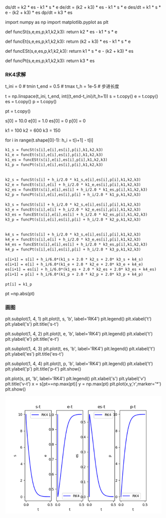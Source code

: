 ds/dt = k2 * es - k1 * s * e
de/dt = (k2 + k3) * es - k1 * s * e
des/dt = k1 * s * e - (k2 + k3) * es
dp/dt = k3 * es




import numpy as np
import matplotlib.pyplot as plt

def funcSt(s,e,es,p,k1,k2,k3):
    return k2 * es - k1 * s * e

def funcEt(s,e,es,p,k1,k2,k3):
    return (k2 + k3) * es - k1 * s * e

def funcESt(s,e,es,p,k1,k2,k3):
    return k1 * s * e - (k2 + k3) * es

def funcPt(s,e,es,p,k1,k2,k3):
    return k3 * es



### RK4求解
t_ini = 0                     # tmin
t_end = 0.5                    # tmax
t_h = 1e-5                    # 步进长度

t = np.linspace(t_ini, t_end, int((t_end-t_ini)/t_h+1))
s = t.copy()
e = t.copy()
es = t.copy()
p = t.copy()

pt = t.copy()

s[0] = 10.0
e[0] = 1.0
es[0] = 0
p[0] = 0

k1 = 100
k2 = 600
k3 = 150



for i in range(t.shape[0]-1):
    h_i = t[i+1] - t[i]

    k1_s = funcSt(s[i],e[i],es[i],p[i],k1,k2,k3)
    k1_e = funcEt(s[i],e[i],es[i],p[i],k1,k2,k3)
    k1_es = funcESt(s[i],e[i],es[i],p[i],k1,k2,k3)
    k1_p = funcPt(s[i],e[i],es[i],p[i],k1,k2,k3)


    k2_s = funcSt(s[i] + h_i/2.0 * k1_s,e[i],es[i],p[i],k1,k2,k3)
    k2_e = funcEt(s[i],e[i] + h_i/2.0 * k1_e,es[i],p[i],k1,k2,k3)
    k2_es = funcESt(s[i],e[i],es[i] + h_i/2.0 * k1_es,p[i],k1,k2,k3)
    k2_p = funcPt(s[i],e[i],es[i],p[i] + h_i/2.0 * k1_p,k1,k2,k3)

    k3_s = funcSt(s[i] + h_i/2.0 * k2_s,e[i],es[i],p[i],k1,k2,k3)
    k3_e = funcEt(s[i],e[i] + h_i/2.0 * k2_e,es[i],p[i],k1,k2,k3)
    k3_es = funcESt(s[i],e[i],es[i] + h_i/2.0 * k2_es,p[i],k1,k2,k3)
    k3_p = funcPt(s[i],e[i],es[i],p[i] + h_i/2.0 * k2_p,k1,k2,k3)


    k4_s = funcSt(s[i] + h_i/2.0 * k3_s,e[i],es[i],p[i],k1,k2,k3)
    k4_e = funcEt(s[i],e[i] + h_i/2.0 * k3_e,es[i],p[i],k1,k2,k3)
    k4_es = funcESt(s[i],e[i],es[i] + h_i/2.0 * k3_es,p[i],k1,k2,k3)
    k4_p = funcPt(s[i],e[i],es[i],p[i] + h_i/2.0 * k3_p,k1,k2,k3)

    s[i+1] = s[i] + h_i/6.0*(k1_s + 2.0 * k2_s + 2.0* k3_s + k4_s)
    e[i+1] = e[i] + h_i/6.0*(k1_e + 2.0 * k2_e + 2.0* k3_e + k4_e)
    es[i+1] = es[i] + h_i/6.0*(k1_es + 2.0 * k2_es + 2.0* k3_es + k4_es)
    p[i+1] = p[i] + h_i/6.0*(k1_p + 2.0 * k2_p + 2.0* k3_p + k4_p)

    pt[i] = k1_p

pt =np.abs(pt)
### 画图
plt.subplot(1, 4, 1)
plt.plot(t, s, 'b', label='RK4')
plt.legend()
plt.xlabel('t')
plt.ylabel('s')
plt.title('s-t')

plt.subplot(1, 4, 2)
plt.plot(t, e, 'b', label='RK4')
plt.legend()
plt.xlabel('t')
plt.ylabel('e')
plt.title('e-t')

plt.subplot(1, 4, 3)
plt.plot(t, es, 'b', label='RK4')
plt.legend()
plt.xlabel('t')
plt.ylabel('es')
plt.title('es-t')

plt.subplot(1, 4, 4)
plt.plot(t, p, 'b', label='RK4')
plt.legend()
plt.xlabel('t')
plt.ylabel('p')
plt.title('p-t')
plt.show()

plt.plot(s, pt, 'b', label='RK4')
plt.legend()
plt.xlabel('s')
plt.ylabel('v')
plt.title('v-t')
x = s[pt==np.max(pt)]
y = np.max(pt)
plt.plot(x,y,'r',marker='*')
plt.show()


![photo1](https://github.com/rockyTTTT/Test/blob/main/question2_1.png)
